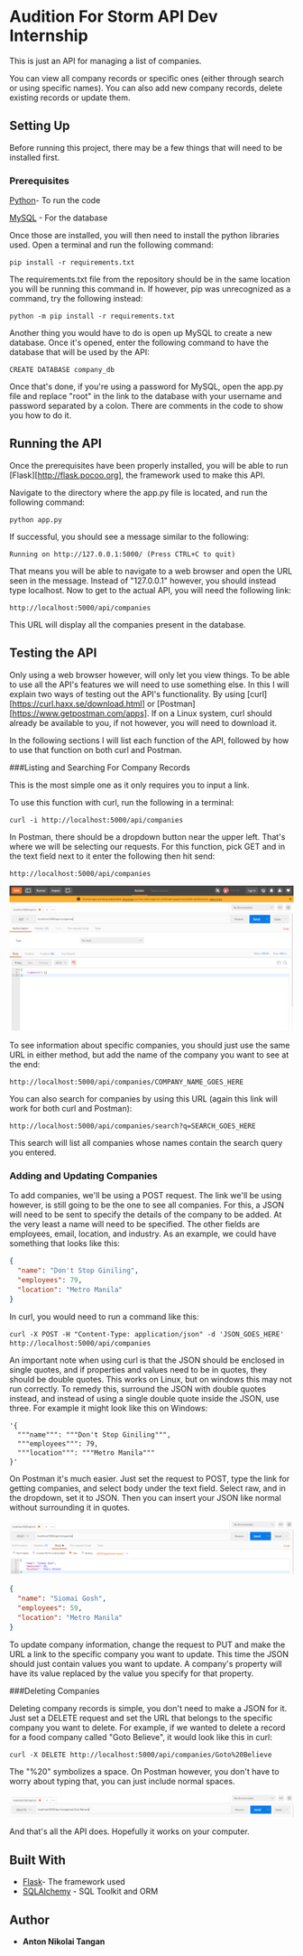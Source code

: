 # Audition For Storm API Dev Internship

This is just an API for managing a list of companies.

You can view all company records or specific ones (either through search or using specific names). 
You can also add new company records, delete existing records or update them.

## Setting Up

Before running this project, there may be a few things that will need to be installed first.

### Prerequisites

[Python](https://www.python.org/downloads/)- To run the code

[MySQL](https://www.mysql.com/downloads/) - For the database

Once those are installed, you will then need to install the python libraries used. Open a terminal and run the following command:

```shell
pip install -r requirements.txt
```

The requirements.txt file from the repository should be in the same location you will be running this command in. If however, pip was unrecognized as a command, try the following instead:

```shell
python -m pip install -r requirements.txt
```

Another thing you would have to do is open up MySQL to create a new database. Once it's opened, enter the following command to have the database that will be used by the API:

```mysql
CREATE DATABASE company_db
```

Once that's done, if you're using a password for MySQL, open the app.py file and replace "root" in the link to the database with your username and password separated by a colon. There are comments in the code to show you how to do it.

## Running the API

Once the prerequisites have been properly installed, you will be able to run [Flask][http://flask.pocoo.org], the framework used to make this API.

Navigate to the directory where the app.py file is located, and run the following command:

```
python app.py
```

If successful, you should see a message similar to the following:

```
Running on http://127.0.0.1:5000/ (Press CTRL+C to quit)
```

That means you will be able to navigate to a web browser and open the URL seen in the message. Instead of "127.0.0.1" however, you should instead type localhost. Now to get to the actual API, you will need the following link:

```
http://localhost:5000/api/companies
```

This URL will display all the companies present in the database.

## Testing the API

Only using a web browser however, will only let you view things. To be able to use all the API's features we will need to use something else. In this I will explain two ways of testing out the API's functionality. By using [curl][https://curl.haxx.se/download.html] or [Postman][https://www.getpostman.com/apps]. If on a Linux system, curl should already be available to you, if not however, you will need to download it.

In the following sections I will list each function of the API, followed by how to use that function on both curl and Postman.

###Listing and Searching For Company Records

This is the most simple one as it only requires you to input a link.

To use this function with curl, run the following in a terminal:

```
curl -i http://localhost:5000/api/companies
```

In Postman, there should be a dropdown button near the upper left. That's where we will be selecting our requests. For this function, pick GET and in the text field next to it enter the following then hit send:

```
http://localhost:5000/api/companies
```

![Displaying all companies with Postman](https://github.com/KwekKwekKid/storm-benefits-internship-api-technical-exam/blob/master/images/get_companies.PNG)

To see information about specific companies, you should just use the same URL in either method, but add the name of the company you want to see at the end:

```
http://localhost:5000/api/companies/COMPANY_NAME_GOES_HERE
```

You can also search for companies by using this URL (again this link will work for both curl and Postman):

```
http://localhost:5000/api/companies/search?q=SEARCH_GOES_HERE
```

This search will list all companies whose names contain the search query you entered.

### Adding and Updating Companies

To add companies, we'll be using a POST request. The link we'll be using however, is still going to be the one to see all companies. For this, a JSON will need to be sent to specify the details of the company to be added. At the very least a name will need to be specified. The other fields are employees, email, location, and industry. As an example, we could have something that looks like this: 

```json
{
  "name": "Don't Stop Giniling",
  "employees": 79,
  "location": "Metro Manila"
}
```

In curl, you would need to run a command like this:

```shell
curl -X POST -H "Content-Type: application/json" -d 'JSON_GOES_HERE' http://localhost:5000/api/companies
```

An important note when using curl is that the JSON should be enclosed in single quotes, and if properties and values need to be in quotes, they should be double quotes. This works on Linux, but on windows this may not run correctly. To remedy this, surround the JSON with double quotes instead, and instead of using a single double quote inside the JSON, use three. For example it might look like this on Windows:

```
'{
  """name""": """Don't Stop Giniling""",
  """employees""": 79,
  """location""": """Metro Manila"""
}'
```

On Postman it's much easier. Just set the request to POST, type the link for getting companies, and select body under the text field. Select raw, and in the dropdown, set it to JSON. Then you can insert your JSON like normal without surrounding it in quotes.

![Adding a company with Postman](https://github.com/KwekKwekKid/storm-benefits-internship-api-technical-exam/blob/master/images/add_company.PNG)

```json
{
  "name": "Siomai Gosh",
  "employees": 59,
  "location": "Metro Manila"
}
```

To update company information, change the request to PUT and make the URL a link to the specific company you want to update. This time the JSON should just contain values you want to update. A company's property will have its value replaced by the value you specify for that property.

###Deleting Companies

Deleting company records is simple, you don't need to make a JSON for it. Just set a DELETE request and set the URL that belongs to the specific company you want to delete. For example, if we wanted to delete a record for a food company called "Goto Believe", it would look like this in curl:

```shell
curl -X DELETE http://localhost:5000/api/companies/Goto%20Believe
```

The "%20" symbolizes a space. On Postman however, you don't have to worry about typing that, you can just include normal spaces.

![Displaying all companies with Postman](https://github.com/KwekKwekKid/storm-benefits-internship-api-technical-exam/blob/master/images/delete_company.PNG)

And that's all the API does. Hopefully it works on your computer. 

## Built With

* [Flask](http://flask.pocoo.org)- The framework used
* [SQLAlchemy](https://www.sqlalchemy.org/) - SQL Toolkit and ORM

## Author

* **Anton Nikolai Tangan**
